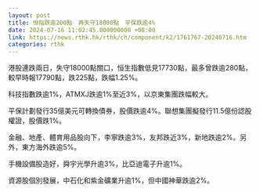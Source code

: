 ```yaml
---
layout: post
title: 恒指跌逾200點　再失守18000點　平保跌逾4%
date: 2024-07-16 11:02:45.000000000 +08:00
link: https://news.rthk.hk/rthk/ch/component/k2/1761767-20240716.htm
categories: rthk
---
```


港股連跌兩日，失守18000點關口，恒生指數低見17730點，最多曾跌逾280點，較早時報17790點，跌225點，跌幅1.25%。

科技指數跌逾1%，ATMXJ跌逾1%至近3%，以京東集團跌幅較大。

平保計劃發行35億美元可轉換債券，股價跌逾4%。聯想集團擬發行11.5億份認股權證，股價跌1%。

金融、地產、體育用品股向下，李寧跌逾3%，友邦跌近3%，新地跌逾2%。另外，東方海外跌逾5%。

手機設備股造好，舜宇光學升逾3%，比亞迪電子升逾1%。

資源股個別發展，中石化和紫金礦業升逾1%，但中國神華跌逾2%。
